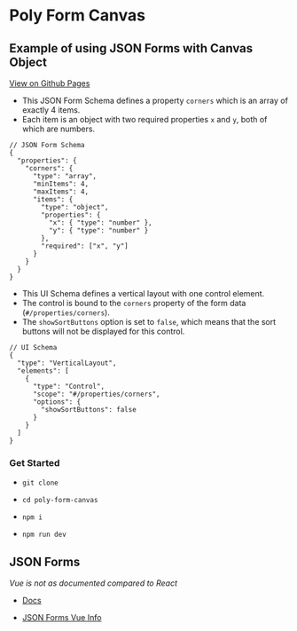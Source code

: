 # Poly Form Canvas

## Example of using JSON Forms with Canvas Object

[View on Github Pages](https://tone4hook.github.io/poly-form-canvas/)

+ This JSON Form Schema defines a property `corners` which is an array of exactly 4 items.
+ Each item is an object with two required properties `x` and `y`, both of which are numbers.

```
// JSON Form Schema
{
  "properties": {
    "corners": {
      "type": "array",
      "minItems": 4,
      "maxItems": 4,
      "items": {
        "type": "object",
        "properties": {
          "x": { "type": "number" },
          "y": { "type": "number" }
        },
        "required": ["x", "y"]
      }
    }
  }
}
```

+ This UI Schema defines a vertical layout with one control element.
+ The control is bound to the `corners` property of the form data (`#/properties/corners`).
+ The `showSortButtons` option is set to `false`, which means that the sort buttons will not be displayed for this control.

```
// UI Schema
{
  "type": "VerticalLayout",
  "elements": [
    {
      "type": "Control",
      "scope": "#/properties/corners",
      "options": {
        "showSortButtons": false
      }
    }
  ]
}
```

### Get Started

- `git clone`

- `cd poly-form-canvas`

- `npm i`

- `npm run dev`

## JSON Forms

_Vue is not as documented compared to React_

- [Docs](https://jsonforms.io/)

- [JSON Forms Vue Info](https://jsonforms.io/docs/integrations/vue/)
